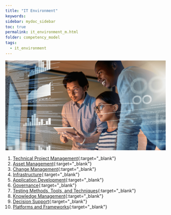 ```yaml
---
title: "IT Environment"
keywords: 
sidebar: mydoc_sidebar
toc: true
permalink: it_environment_m.html
folder: competency_model
tags: 
  - it_environment
---
```


![IT Environment](media/it_environment_m_001.png)

1. [Technical Project Management](technical_pm.md){:target="_blank"}
2. [Asset Management](asset_management.md){:target="_blank"}
3. [Change Management](change_management.md){:target="_blank"}
4. [Infrastructure](infrastructure.md){:target="_blank"}
5. [Application Development](application_development.md){:target="_blank"}
6. [Governance](governance_cm.md){:target="_blank"}
7. [Testing Methods, Tools, and Techniques](tmtt.md){:target="_blank"}
8. [Knowledge Management](knowledge_management.md){:target="_blank"}
9. [Decision Support](decision_support.md){:target="_blank"}
10. [Platforms and Frameworks](platforms_and_frameworks.md){:target="_blank"}